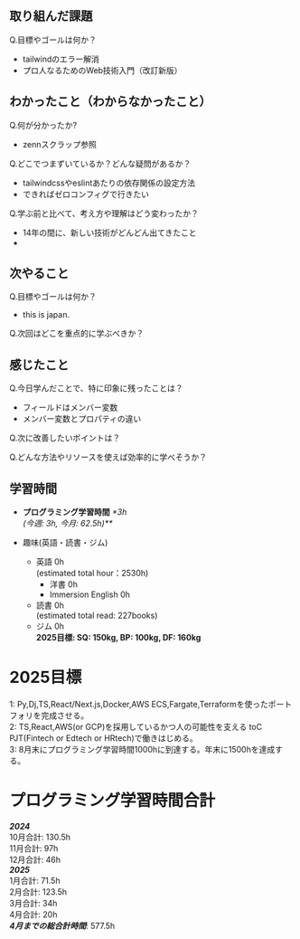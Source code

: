 ## 取り組んだ課題
Q.目標やゴールは何か？
- tailwindのエラー解消
- プロ人なるためのWeb技術入門（改訂新版）

## わかったこと（わからなかったこと）
Q.何が分かったか?
- zennスクラップ参照

Q.どこでつまずいているか？どんな疑問があるか？
- tailwindcssやeslintあたりの依存関係の設定方法
- できればゼロコンフィグで行きたい

Q.学ぶ前と比べて、考え方や理解はどう変わったか？
- 14年の間に、新しい技術がどんどん出てきたこと
- 

## 次やること
Q.目標やゴールは何か？
- this is japan.
  
Q.次回はどこを重点的に学ぶべきか？


## 感じたこと
Q.今日学んだことで、特に印象に残ったことは？
- フィールドはメンバー変数
- メンバー変数とプロパティの違い

Q.次に改善したいポイントは？

Q.どんな方法やリソースを使えば効率的に学べそうか？


## 学習時間
- **プログラミング学習時間**
_*3h<br>
(今週: 3h, 今月: 62.5h)**_

- 趣味(英語・読書・ジム)
  - 英語 0h<br>(estimated total hour：2530h)
    - 洋書 0h
    - Immersion English 0h
  - 読書 0h<br>(estimated total read: 227books)
  - ジム 0h<br>**2025目標: SQ: 150kg, BP: 100kg, DF: 160kg**

# 2025目標
1: Py,Dj,TS,React/Next.js,Docker,AWS ECS,Fargate,Terraformを使ったポートフォリを完成させる。<br>
2: TS,React,AWS(or GCP)を採用しているかつ人の可能性を支える toC PJT(Fintech or Edtech or HRtech)で働きはじめる。<br>
3: 8月末にプログラミング学習時間1000hに到達する。年末に1500hを達成する。<br>

# プログラミング学習時間合計
_**2024**_<br>
10月合計: 130.5h<br>
11月合計: 97h<br>
12月合計: 46h<br>
_**2025**_<br>
1月合計: 71.5h<br>
2月合計: 123.5h <br>
3月合計: 34h <br>
4月合計: 20h <br>
_**4月までの総合計時間**_: 577.5h
